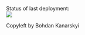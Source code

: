 Status of last deployment:<br>
<img src="https://github.com/Bohdan96/hello.java/workflows/CI/badge.svg?branch=master"><br>

Copyleft by Bohdan Kanarskyi
